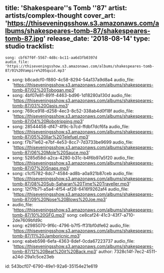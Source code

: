 title: 'Shakespeare''s Tomb ''87'
artist: artists/complex-thought
cover_art: 'https://thiseveningsshow.s3.amazonaws.com/albums/shakespeares-tomb-87/shakespeares-tomb-87.jpg'
release_date: '2018-08-14'
type: studio
tracklist:
  -
    song: cbf67f0f-5567-4d8c-bc11-aa6d3fb0397d
    audio_file: 'https://thiseveningsshow.s3.amazonaws.com/albums/shakespeares-tomb-87/01%20Vampire%20Squid.mp3'
  -
    song: b8cadcf0-f880-4c58-8294-54a137a9d8a4
    audio_file: 'https://thiseveningsshow.s3.amazonaws.com/albums/shakespeares-tomb-87/02%20Tobogan.mp3'
  -
    song: 4bf07e81-891f-4463-bd96-1d18280a130d
    audio_file: 'https://thiseveningsshow.s3.amazonaws.com/albums/shakespeares-tomb-87/03%20Oasis.mp3'
  -
    song: 769ce918-d258-4ec3-8c52-338ab4d0f18f
    audio_file: 'https://thiseveningsshow.s3.amazonaws.com/albums/shakespeares-tomb-87/04%20Robotripping.mp3'
  -
    song: 28544458-df47-4f9c-b7cd-ffdbf7dcf6fa
    audio_file: 'https://thiseveningsshow.s3.amazonaws.com/albums/shakespeares-tomb-87/05%20Ilar%20Telefuel.mp3'
  -
    song: f7b71e62-e7bf-4e53-8cc7-7d3733be9699
    audio_file: 'https://thiseveningsshow.s3.amazonaws.com/albums/shakespeares-tomb-87/06%20Mole%20Sauce.mp3'
  -
    song: 5285d58d-a2ca-4280-b31c-b4f6b97a5f20
    audio_file: 'https://thiseveningsshow.s3.amazonaws.com/albums/shakespeares-tomb-87/07%20Snaps.mp3'
  -
    song: c1cf5782-8dc7-4584-ad8b-a0a921b87ceb
    audio_file: 'https://thiseveningsshow.s3.amazonaws.com/albums/shakespeares-tomb-87/08%20Sub-Saharan%20Time%20Traveller.mp3'
  -
    song: 12f7fb71-a5a4-4f54-af28-6416f9262af4
    audio_file: 'https://thiseveningsshow.s3.amazonaws.com/albums/shakespeares-tomb-87/09%20Nose%20Blows%20Joe.mp3'
  -
    audio_file: 'https://thiseveningsshow.s3.amazonaws.com/albums/shakespeares-tomb-87/10%20GFG.mp3'
    song: ce8caf24-41c3-43f7-a710-2de7609bfd9c
  -
    song: e2985070-9f6c-4796-b7f5-ff31bf0dfe62
    audio_file: 'https://thiseveningsshow.s3.amazonaws.com/albums/shakespeares-tomb-87/11%20Jamboricnic.mp3'
  -
    song: eabeb598-6efa-4363-8def-0cda67223737
    audio_file: 'https://thiseveningsshow.s3.amazonaws.com/albums/shakespeares-tomb-87/12%20Beat%20it%20Back.mp3'
author: 7328c14f-7ec2-4511-a24d-29a1c5ce23eb

id: 543bcf07-6790-49e1-92a6-35154e21e619
